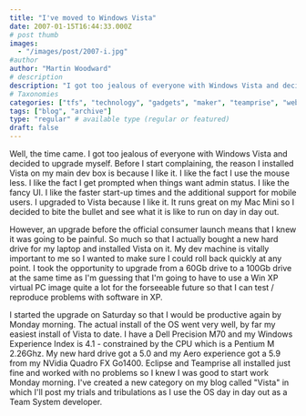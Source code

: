 ```yaml
---
title: "I've moved to Windows Vista"
date: 2007-01-15T16:44:33.000Z
# post thumb
images:
  - "/images/post/2007-i.jpg"
#author
author: "Martin Woodward"
# description
description: "I got too jealous of everyone with Windows Vista and decided to upgrade myself."
# Taxonomies
categories: ["tfs", "technology", "gadgets", "maker", "teamprise", "web", "personal"]
tags: ["blog", "archive"]
type: "regular" # available type (regular or featured)
draft: false
---
```

[](http://www.woodwardweb.com/WindowsLiveWriter/IvemovedtoWindowsVista_E50A/m70_experience%5B7%5D.png)Well, the time came.  I got too jealous of everyone with Windows Vista and decided to upgrade myself.  Before I start complaining, the reason I installed Vista on my main dev box is because I like it.  I like the fact I use the mouse less.  I like the fact I get prompted when things want admin status.  I like the fancy UI.  I like the faster start-up times and the additional support for mobile users.  I upgraded to Vista because I like it.  It runs great on my Mac Mini so I decided to bite the bullet and see what it is like to run on day in day out. 

However, an upgrade before the official consumer launch means that I knew it was going to be painful.  So much so that I actually bought a new hard drive for my laptop and installed Vista on it.  My dev machine is vitally important to me so I wanted to make sure I could roll back quickly at any point.  I took the opportunity to upgrade from a 60Gb drive to a 100Gb drive at the same time as I'm guessing that I'm going to have to use a Win XP virtual PC image quite a lot for the forseeable future so that I can test / reproduce problems with software in XP. 

I started the upgrade on Saturday so that I would be productive again by Monday morning.  The actual install of the OS went very well, by far my easiest install of Vista to date.  I have a Dell Precision M70 and my Windows Experience Index is 4.1 - constrained by the CPU which is a Pentium M 2.26Ghz.  My new hard drive got a 5.0 and my Aero experience got a 5.9 from my NVidia Quadro FX Go1400.  Eclipse and Teamprise all installed just fine and worked with no problems so I knew I was good to start work Monday morning.  I've created a new category on my blog called "Vista" in which I'll post my trials and tribulations as I use the OS day in day out as a Team System developer.